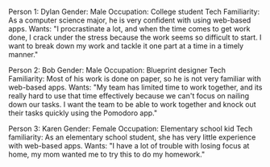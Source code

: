 Person 1: Dylan
Gender: Male
Occupation: College student
Tech Familiarity: As a computer science major, he is very confident with using web-based apps.
Wants: "I procrastinate a lot, and when the time comes to get work done, I crack under the stress because the work seems so difficult to start. I want to break down my work and tackle it one part at a time in a timely manner."

Person 2: Bob
Gender: Male
Occupation: Blueprint designer
Tech Familiarity: Most of his work is done on paper, so he is not very familiar with web-based apps.
Wants: "My team has limited time to work together, and its really hard to use that time effectively because we can't focus on nailing down our tasks. I want the team to be able to work together and knock out their tasks quickly using the Pomodoro app."

Person 3: Karen
Gender: Female
Occupation: Elementary school kid
Tech familiarity: As an elementary school student, she has very little experience with web-based apps.
Wants: "I have a lot of trouble with losing focus at home, my mom wanted me to try this to do my homework."
